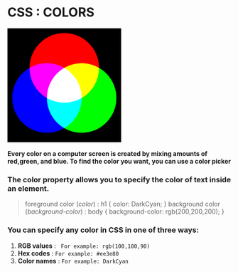 # CSS : COLORS 
![LTUC](rgb_palette.png)

**Every color on a computer screen is created by mixing amounts of red,green, and blue. To find the color you want, you can use a color picker**

### The color property allows you to specify the color of text inside an element. 
> foreground color (*color*) : h1 { color: DarkCyan; }
> background color (*background-color*) : body { background-color: rgb(200,200,200); }

### You can specify any color in CSS in one of three ways:
1. **RGB values** : ` For example: rgb(100,100,90)`
2. **Hex codes** : `For example: #ee3e80`
3. **Color names** : `For example: DarkCyan`
